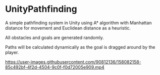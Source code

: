 # UnityPathfinding
A simple pathfinding system in Unity using A* algorithm with Manhattan distance for movement and Euclidean distance as a heuristic.

All obstacles and goals are generated randomly. 

Paths will be calculated dynamically as the goal is dragged around by the player.


https://user-images.githubusercontent.com/90812136/158082158-85c492bf-4f2d-4504-9c0f-f0d72005e909.mp4

